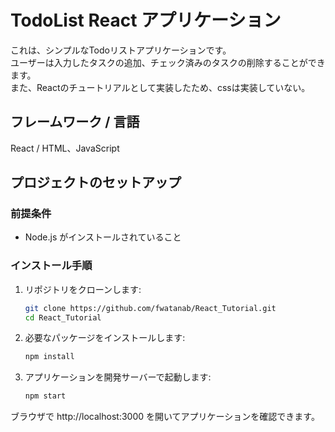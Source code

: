 # TodoList React アプリケーション

これは、シンプルなTodoリストアプリケーションです。  
ユーザーは入力したタスクの追加、チェック済みのタスクの削除することができます。  
また、Reactのチュートリアルとして実装したため、cssは実装していない。

## フレームワーク / 言語

React / HTML、JavaScript

## プロジェクトのセットアップ

### 前提条件

- Node.js がインストールされていること

### インストール手順

1. リポジトリをクローンします:

   ```bash
   git clone https://github.com/fwatanab/React_Tutorial.git
   cd React_Tutorial
2. 必要なパッケージをインストールします:

   ```bash
   npm install
3. アプリケーションを開発サーバーで起動します:

   ```bash
   npm start
ブラウザで http://localhost:3000 を開いてアプリケーションを確認できます。
